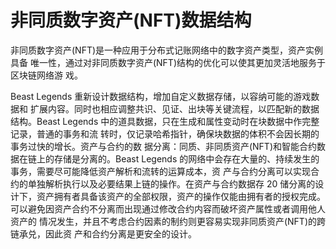 # 非同质数字资产(NFT)数据结构

非同质数字资产(NFT)是一种应用于分布式记账网络中的数字资产类型，资产实例具备 唯一性，通过对非同质数字资产(NFT)结构的优化可以使其更加灵活地服务于区块链网络游 戏。

Beast Legends 重新设计数据结构，增加自定义数据存储，以容纳可能的游戏数据和 扩展内容。同时也相应调整共识、见证、出块等关键流程，以匹配新的数据结构。Beast Legends 中的道具数据，只在生成和属性变动时在块数据中作完整记录，普通的事务和流 转时，仅记录哈希指针，确保块数据的体积不会因长期的事务过快的增长。资产与合约的数 据分离：同质、非同质资产(NFT)和智能合约数据在链上的存储是分离的。Beast Legends 的网络中会存在大量的、持续发生的事务，需要尽可能降低资产解析和流转的运算成本，资 产与合约分离可以实现合约的单独解析执行以及必要结果上链的操作。在资产与合约数据存 20 储分离的设计下，资产拥有者具备该资产的全部权限，资产的操作仅能由拥有者的授权完成。 可以避免因资产合约不分离而出现通过修改合约内容而破坏资产属性或者调用他人资产的 情况发生，并且不考虑合约因素的制约则更容易实现非同质资产(NFT)的跨链承兑，因此资 产和合约分离是更安全的设计。

